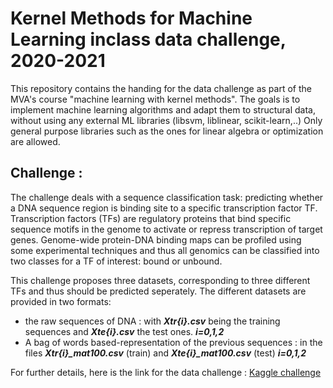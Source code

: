 # Kernel Methods for Machine Learning inclass data challenge, 2020-2021 

This repository contains the handing for the data challenge as part of the MVA's course "machine learning with kernel methods".
The goals is to implement machine learning algorithms and adapt them to structural data, without using any external ML libraries (libsvm, liblinear, scikit-learn,..)
Only general purpose libraries such as the ones for linear algebra or optimization are allowed.

## Challenge :
The challenge deals with a sequence classification task: predicting whether a DNA sequence region is binding site to a specific transcription factor TF. Transcription factors (TFs) are regulatory proteins that bind specific sequence motifs in the genome to activate or repress transcription of target genes. Genome-wide protein-DNA binding maps can be profiled using some experimental techniques and thus all genomics can be classified into two classes for a TF of interest: bound or unbound.

This challenge proposes three datasets, corresponding to three different TFs and thus should be predicted seperately. The different datasets are provided in two formats:

- the raw sequences of DNA : with ***Xtr{i}.csv*** being the training sequences and  ***Xte{i}.csv*** the test ones. ***i=0,1,2***
- A bag of words based-representation of the previous sequences : in the files ***Xtr{i}_mat100.csv*** (train) and ***Xte{i}_mat100.csv*** (test) ***i=0,1,2***

For further details, here is the link for the data challenge : [Kaggle challenge](https://www.kaggle.com/c/machine-learning-with-kernel-methods-2021/)  
